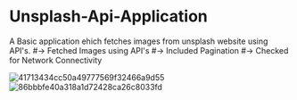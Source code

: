 # Unsplash-Api-Application

A Basic application ehich fetches images from unsplash website using API's.
 #-> Fetched Images using API's
 #-> Included Pagination
 #-> Checked for Network Connectivity
 
 
 ![41713434cc50a49777569f32466a9d55](https://user-images.githubusercontent.com/69747262/152375702-702bc167-cc39-4b78-b7a6-acd30d056235.jpg)
![86bbbfe40a318a1d72428ca26c8033fd](https://user-images.githubusercontent.com/69747262/152375712-7c438e53-747e-4c0a-a1f7-e807c0573d94.jpg)
